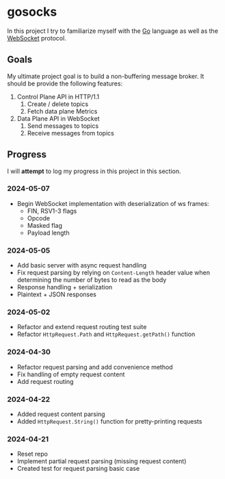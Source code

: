 # gosocks

In this project I try to familiarize myself with the [Go](https://go.dev/) language as well
as the [WebSocket](https://de.wikipedia.org/wiki/WebSocket) protocol.

## Goals

My ultimate project goal is to build a non-buffering message broker.
It should be provide the following features:

1. Control Plane API in HTTP/1.1
    1. Create / delete topics
    2. Fetch data plane Metrics
2. Data Plane API in WebSocket
    1. Send messages to topics
    2. Receive messages from topics

## Progress

I will **attempt** to log my progress in this project in this section.

### 2024-05-07

- Begin WebSocket implementation with deserialization of ws frames:
    - FIN, RSV1-3 flags
    - Opcode
    - Masked flag
    - Payload length

### 2024-05-05

- Add basic server with async request handling
- Fix request parsing by relying on `Content-Length` header value when determining the number of bytes to read as the body
- Response handling + serialization
- Plaintext + JSON responses

### 2024-05-02

- Refactor and extend request routing test suite
- Refactor `HttpRequest.Path` and `HttpRequest.getPath()` function

### 2024-04-30

- Refactor request parsing and add convenience method
- Fix handling of empty request content
- Add request routing

### 2024-04-22

- Added request content parsing
- Added `HttpRequest.String()` function for pretty-printing requests

### 2024-04-21

- Reset repo
- Implement partial request parsing (missing request content)
- Created test for request parsing basic case
